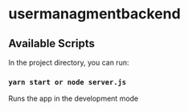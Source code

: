 # usermanagmentbackend

## Available Scripts

In the project directory, you can run:

### `yarn start or node server.js`

Runs the app in the development mode
